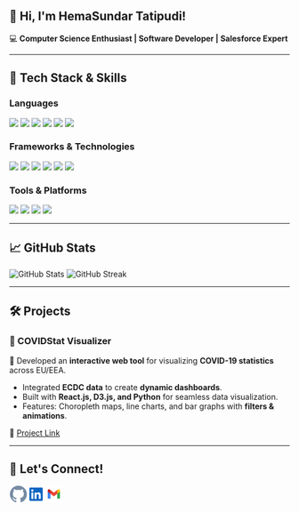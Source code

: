<h2>👋 Hi, I'm HemaSundar Tatipudi!</h2>

<p>💻 <strong>Computer Science Enthusiast | Software Developer | Salesforce Expert</strong></p>

<hr>

<h2>🔧 Tech Stack & Skills</h2>

<h3>Languages</h3>
<p>
<img src="https://img.shields.io/badge/Python-3776AB?style=flat&logo=python&logoColor=white" />
<img src="https://img.shields.io/badge/Java-007396?style=flat&logo=java&logoColor=white" />
<img src="https://img.shields.io/badge/C++-00599C?style=flat&logo=c%2B%2B&logoColor=white" />
<img src="https://img.shields.io/badge/JavaScript-F7DF1E?style=flat&logo=javascript&logoColor=black" />
<img src="https://img.shields.io/badge/TypeScript-3178C6?style=flat&logo=typescript&logoColor=white" />
<img src="https://img.shields.io/badge/Apex-1798C1?style=flat&logo=salesforce&logoColor=white" />
</p>

<h3>Frameworks & Technologies</h3>
<p>
<img src="https://img.shields.io/badge/React-61DAFB?style=flat&logo=react&logoColor=black" />
<img src="https://img.shields.io/badge/Angular-DD0031?style=flat&logo=angular&logoColor=white" />
<img src="https://img.shields.io/badge/SQL-4479A1?style=flat&logo=postgresql&logoColor=white" />
<img src="https://img.shields.io/badge/Machine%20Learning-FF6F00?style=flat&logo=tensorflow&logoColor=white" />
<img src="https://img.shields.io/badge/Salesforce-00A1E0?style=flat&logo=salesforce&logoColor=white" />
<img src="https://img.shields.io/badge/Pega-0076D6?style=flat" />
</p>

<h3>Tools & Platforms</h3>
<p>
<img src="https://img.shields.io/badge/Azure%20DevOps-0078D7?style=flat&logo=azure-devops&logoColor=white" />
<img src="https://img.shields.io/badge/Git-F05032?style=flat&logo=git&logoColor=white" />
<img src="https://img.shields.io/badge/Visual%20Studio-5C2D91?style=flat&logo=visual-studio&logoColor=white" />
<img src="https://img.shields.io/badge/ServiceNow-00A300?style=flat&logo=servicenow&logoColor=white" />
</p>

<hr>

<h2>📈 GitHub Stats</h2>
<p>
<img src="https://github-readme-stats.vercel.app/api?username=hemasundar-tatipudi&show_icons=true&theme=dark" alt="GitHub Stats" />
<img src="https://github-readme-streak-stats.herokuapp.com/?user=hemasundar-tatipudi&theme=dark" alt="GitHub Streak" />
</p>

<hr>

<h2>🛠️ Projects</h2>

<h3>📌 COVIDStat Visualizer</h3>
<p>🚀 Developed an <strong>interactive web tool</strong> for visualizing <strong>COVID-19 statistics</strong> across EU/EEA.</p>
<ul>
<li>Integrated <strong>ECDC data</strong> to create <strong>dynamic dashboards</strong>.</li>
<li>Built with <strong>React.js, D3.js, and Python</strong> for seamless data visualization.</li>
<li>Features: Choropleth maps, line charts, and bar graphs with <strong>filters & animations</strong>.</li>
</ul>
<p>🔗 <a href="https://dataviscourse2024.github.io/group-project-covidstat-visualizer/">Project Link</a></p>

<hr>

<h2>📧 Let's Connect!</h2>
<p class="social-icons">
<a href="https://github.com/hemasundar-tatipudi/"><img align="left" alt="GitHub" width="32px" src="https://github.com/hemasundar-tatipudi/hemasundar-tatipudi/blob/main/assets/icons/github.svg" /></a>
<a href="https://www.linkedin.com/in/findmehere-hs/"><img align="left" alt="LinkedIn" width="32px" src="https://github.com/hemasundar-tatipudi/hemasundar-tatipudi/blob/main/assets/icons/linkedin.svg" /></a>
<a href="mailto:hemasundarhs53@gmail.com"><img align="left" alt="Gmail" width="32px" src="https://github.com/hemasundar-tatipudi/hemasundar-tatipudi/blob/main/assets/icons/gmail.svg" /></a>
</p>
<br>




<!--
**hemasundar-tatipudi/hemasundar-tatipudi** is a ✨ _special_ ✨ repository because its `README.md` (this file) appears on your GitHub profile.

Here are some ideas to get you started:

- 🔭 I’m currently working on ...
- 🌱 I’m currently learning ...
- 👯 I’m looking to collaborate on ...
- 🤔 I’m looking for help with ...
- 💬 Ask me about ...
- 📫 How to reach me: ...
- 😄 Pronouns: ...
- ⚡ Fun fact: ...
-->
